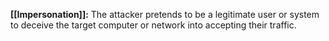 **[[Impersonation]]:** The attacker pretends to be a legitimate user or system to deceive the target computer or network into accepting their traffic.